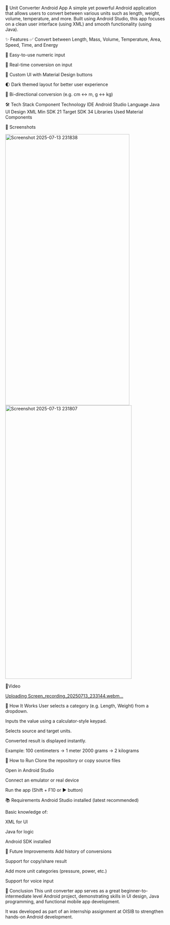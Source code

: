 📱 Unit Converter Android App
A simple yet powerful Android application that allows users to convert between various units such as length, weight, volume, temperature, and more. Built using Android Studio, this app focuses on a clean user interface (using XML) and smooth functionality (using Java).

✨ Features
✅ Convert between Length, Mass, Volume, Temperature, Area, Speed, Time, and Energy

🔢 Easy-to-use numeric input

🔄 Real-time conversion on input

🎯 Custom UI with Material Design buttons

🌓 Dark themed layout for better user experience

🔁 Bi-directional conversion (e.g. cm ↔ m, g ↔ kg)

🛠 Tech Stack
Component	Technology
IDE	Android Studio
Language	Java
UI Design	XML
Min SDK	21
Target SDK	34
Libraries Used	Material Components

📸 Screenshots



<img width="391" height="853" alt="Screenshot 2025-07-13 231838" src="https://github.com/user-attachments/assets/7acf34ab-b2ea-4ecf-8595-d6db391d4680" />

<img width="398" height="861" alt="Screenshot 2025-07-13 231807" src="https://github.com/user-attachments/assets/663d940d-8eb3-491c-9c20-ddb707945d9e" />

📸Video



[Uploading Screen_recording_20250713_233144.webm…]()


🧠 How It Works
User selects a category (e.g. Length, Weight) from a dropdown.

Inputs the value using a calculator-style keypad.

Selects source and target units.

Converted result is displayed instantly.

Example:
100 centimeters → 1 meter
2000 grams → 2 kilograms

🚀 How to Run
Clone the repository or copy source files

Open in Android Studio

Connect an emulator or real device

Run the app (Shift + F10 or ▶️ button)

📚 Requirements
Android Studio installed (latest recommended)

Basic knowledge of:

XML for UI

Java for logic

Android SDK installed

📌 Future Improvements
Add history of conversions

Support for copy/share result

Add more unit categories (pressure, power, etc.)

Support for voice input

📝 Conclusion
This unit converter app serves as a great beginner-to-intermediate level Android project, demonstrating skills in UI design, Java programming, and functional mobile app development.

It was developed as part of an internship assignment at OISIB to strengthen hands-on Android development.
